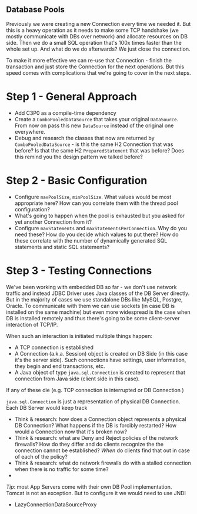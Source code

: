 Database Pools
--------------

Previously we were creating a new Connection every time we needed it. But this is a heavy operation as it needs to make
some TCP handshake (we mostly communicate with DBs over network) and allocate resources on DB side. Then we do a small
SQL operation that's 100x times faster than the whole set up. And what do we do afterwards? We just close the 
connection.

To make it more effective we can re-use that Connection - finish the transaction and just store the Connection for the
next operations. But this speed comes with complications that we're going to cover in the next steps.

# Step 1 - General Approach

- Add C3P0 as a compile-time dependency 
- Create a `ComboPooledDataSource` that takes your original `DataSource`. From now on pass this new `DataSource` 
instead of the original one everywhere. 
- Debug and research the classes that now are returned by `ComboPooledDataSource` - is this the same H2 Connection 
that was before? Is that the same H2 `PreparedStatement` that was before? Does this remind you the design pattern we
talked before?

# Step 2 - Basic Configuration

- Configure `maxPoolSize`, `minPoolSize`. What values would be most appropriate here? How can you correlate them with 
the thread pool configuration?
- What's going to happen when the pool is exhausted but you asked for yet another Connection from it?
- Configure `maxStatements` and `maxStatementsPerConnection`. Why do you need these? How do you decide which values
to put there? How do these correlate with the number of dynamically generated SQL statements and static SQL statements?
 
# Step 3 - Testing Connections

We've been working with embedded DB so far - we don't use network traffic and instead JDBC Driver uses Java classes of 
the DB Server directly. But in the majority of cases we use standalone DBs like MySQL, Postgre, Oracle. To communicate
with them we can use sockets (in case DB is installed on the same machine) but even more widespread is the case when 
DB is installed remotely and thus there's going to be some client-server interaction of TCP/IP. 

When such an interaction is initiated multiple things happen:

- A TCP connection is established
- A Connection (a.k.a. Session) object is created on DB Side (in this case it's the server side). Such connections
have settings, user information, they begin and end transactions, etc. 
- A Java object of type `java.sql.Connection` is created to represent that connection from Java side (client side in 
this case).

If any of these die (e.g. TCP connection is interrupted or DB Connection )
 
`java.sql.Connection` is just a representation of physical DB Connection. Each DB Server would keep track    

- Think & research: how does a Connection object represents a physical DB Connection? What happens if the DB is 
forcibly restarted? How would a Connection now that it's broken now?
- Think & research: what are Deny and Reject policies of the network firewalls? How do they differ and do clients 
recognize the the connection cannot be established? _When_ do clients find that out in case of each of the policy? 
- Think & research: what do network firewalls do with a stalled connection when there is no traffic for some time?
- 

*Tip*: most App Servers come with their own DB Pool implementation. Tomcat is not an exception. But to configure it
we would need to use JNDI


- LazyConnectionDataSourceProxy
